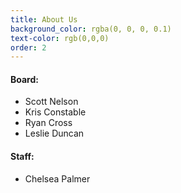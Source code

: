 ```yaml
---
title: About Us
background_color: rgba(0, 0, 0, 0.1)
text-color: rgb(0,0,0)
order: 2
---
```


#### Board:

- Scott Nelson
- Kris Constable
- Ryan Cross
- Leslie Duncan

#### Staff:

- Chelsea Palmer
